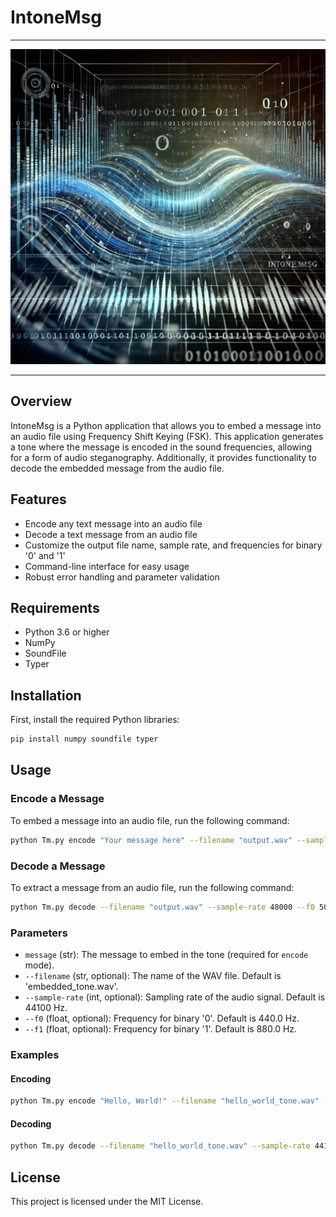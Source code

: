 # IntoneMsg
___
![img](https://github.com/HermiTech-LLC/IntoneMsg/blob/main/Tonemsg.jpg)
___

## Overview

IntoneMsg is a Python application that allows you to embed a message into an audio file using Frequency Shift Keying (FSK). This application generates a tone where the message is encoded in the sound frequencies, allowing for a form of audio steganography. Additionally, it provides functionality to decode the embedded message from the audio file.

## Features

- Encode any text message into an audio file
- Decode a text message from an audio file
- Customize the output file name, sample rate, and frequencies for binary '0' and '1'
- Command-line interface for easy usage
- Robust error handling and parameter validation

## Requirements

- Python 3.6 or higher
- NumPy
- SoundFile
- Typer

## Installation

First, install the required Python libraries:

```sh
pip install numpy soundfile typer
```

## Usage

### Encode a Message

To embed a message into an audio file, run the following command:

```sh
python Tm.py encode "Your message here" --filename "output.wav" --sample-rate 48000 --f0 500 --f1 1000
```

### Decode a Message

To extract a message from an audio file, run the following command:

```sh
python Tm.py decode --filename "output.wav" --sample-rate 48000 --f0 500 --f1 1000
```

### Parameters

- `message` (str): The message to embed in the tone (required for `encode` mode).
- `--filename` (str, optional): The name of the WAV file. Default is 'embedded_tone.wav'.
- `--sample-rate` (int, optional): Sampling rate of the audio signal. Default is 44100 Hz.
- `--f0` (float, optional): Frequency for binary '0'. Default is 440.0 Hz.
- `--f1` (float, optional): Frequency for binary '1'. Default is 880.0 Hz.

### Examples

#### Encoding

```sh
python Tm.py encode "Hello, World!" --filename "hello_world_tone.wav" --sample-rate 44100 --f0 440 --f1 880
```

#### Decoding

```sh
python Tm.py decode --filename "hello_world_tone.wav" --sample-rate 44100 --f0 440 --f1 880
```

## License

This project is licensed under the MIT License.